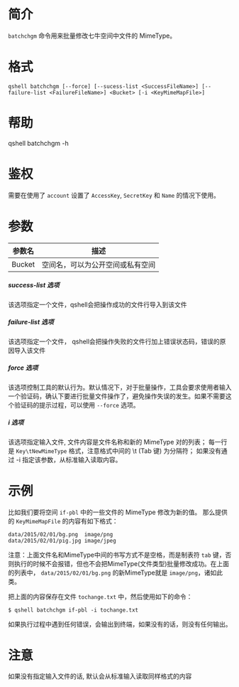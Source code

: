 # 简介
`batchchgm` 命令用来批量修改七牛空间中文件的 MimeType。

# 格式
```
qshell batchchgm [--force] [--sucess-list <SuccessFileName>] [--failure-list <FailureFileName>] <Bucket> [-i <KeyMimeMapFile>]
```

# 帮助
qshell batchchgm -h

# 鉴权
需要在使用了 `account` 设置了 `AccessKey`, `SecretKey` 和 `Name` 的情况下使用。

# 参数
|   参数名 |               描述             |
|----------|--------------------------------|
|  Bucket  |空间名，可以为公开空间或私有空间|

##### success-list 选项
该选项指定一个文件，qshell会把操作成功的文件行导入到该文件

##### failure-list 选项
该选项指定一个文件， qshell会把操作失败的文件行加上错误状态码，错误的原因导入该文件

##### force 选项
该选项控制工具的默认行为。默认情况下，对于批量操作，工具会要求使用者输入一个验证码，确认下要进行批量文件操作了，避免操作失误的发生。如果不需要这个验证码的提示过程，可以使用 `--force` 选项。

##### i 选项
该选项指定输入文件, 文件内容是文件名称和新的 MimeType 对的列表；
每一行是 `Key\tNewMimeType` 格式，注意格式中间的 \t (Tab 键) 为分隔符； 
如果没有通过 -i 指定该参数，从标准输入读取内容。

# 示例
比如我们要将空间 `if-pbl` 中的一些文件的 MimeType 修改为新的值。
那么提供的 `KeyMimeMapFile` 的内容有如下格式：
```
data/2015/02/01/bg.png	image/png
data/2015/02/01/pig.jpg	image/jpeg
```

注意：上面文件名和MimeType中间的书写方式不是空格，而是制表符 `tab` 键，否则执行的时候不会报错，但也不会把MimeType(文件类型)批量修改成功。在上面的列表中， `data/2015/02/01/bg.png` 的新MimeType就是 `image/png`，诸如此类。

把上面的内容保存在文件 `tochange.txt` 中，然后使用如下的命令：
```
$ qshell batchchgm if-pbl -i tochange.txt
```

如果执行过程中遇到任何错误，会输出到终端，如果没有的话，则没有任何输出。

# 注意
如果没有指定输入文件的话, 默认会从标准输入读取同样格式的内容
